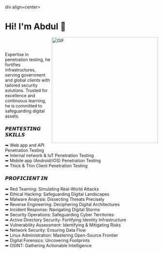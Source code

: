 div align=center> 
  <h1> Hi! I'm Abdul 👋 </h1>
</div>

<img align="right" alt="GIF" src="https://media.giphy.com/media/yUuiIE0Pt8e7AxyvX2/giphy.gif" width="350" height="350" />
<br/><br/>

Expertise in penetration testing, he fortifies infrastructures, serving government and global clients with tailored security solutions. Trusted for excellence and continuous learning, he is committed to safeguarding digital assets.


### 𝙋𝙀𝙉𝙏𝙀𝙎𝙏𝙄𝙉𝙂 𝙎𝙆𝙄𝙇𝙇𝙎 <br>
➥ Web app and API Penetration Testing <br>
➥ Internal network & IoT Penetration Testing <br>
➥ Mobile app (Android/iOS) Penetration Testing <br>
➥ Thick & Thin Client Penetration Testing <br>

### 𝙋𝙍𝙊𝙁𝙄𝘾𝙄𝙀𝙉𝙏 𝙄𝙉 <br>
➥ Red Teaming: Simulating Real-World Attacks <br>
➥ Ethical Hacking: Safeguarding Digital Landscapes <br>
➥ Malware Analysis: Dissecting Threats Precisely <br>
➥ Reverse Engineering: Deciphering Digital Architectures <br>
➥ Incident Response: Navigating Digital Storms <br>
➥ Security Operations: Safeguarding Cyber Territories <br>
➥ Active Directory Security: Fortifying Identity Infrastructure <br>
➥ Vulnerability Assessment: Identifying & Mitigating Risks <br>
➥ Network Security: Ensuring Data Flow <br>
➥ Linux Administration: Mastering Open-Source Frontier <br>
➥ Digital Forensics: Uncovering Footprints <br>
➥ OSINT: Gathering Actionable Intelligence <br>
